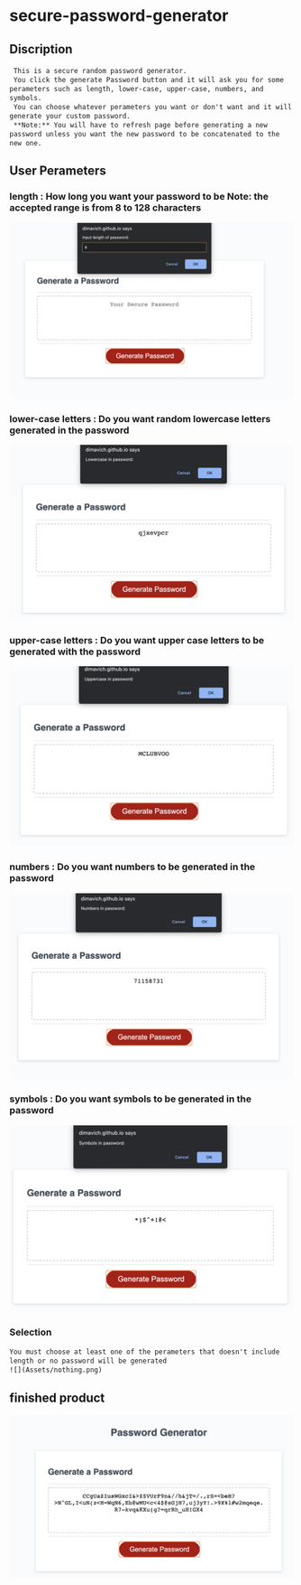 # secure-password-generator

## Discription 

     This is a secure random password generator.
     You click the generate Password button and it will ask you for some perameters such as length, lower-case, upper-case, numbers, and symbols.
     You can choose whatever perameters you want or don't want and it will generate your custom password.
     **Note:** You will have to refresh page before generating a new password unless you want the new password to be concatenated to the new one.



## User Perameters

### length : How long you want your password to be **Note:** the accepted range is from 8 to 128 characters
![](./Assets/length.png)
### lower-case letters : Do you want random lowercase letters generated in the password 
![](Assets/lower.png)
### upper-case letters : Do you want upper case letters to be generated with the password
![](Assets/upper.png)
### numbers : Do you want numbers to be generated in the password
![](Assets/numbers.png)
### symbols : Do you want symbols to be generated in the password 
![](Assets/symbols.png)

### Selection 

    You must choose at least one of the perameters that doesn't include length or no password will be generated
    ![](Assets/nothing.png)

## finished product

![](Assets/finished.png)